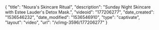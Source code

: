 {
    "title": "Noura's Skincare Ritual",
    "description": "Sunday Night Skincare with Estee Lauder's Detox Mask.",
    "videoid": "177206277",
    "date_created": "1536546232",
    "date_modified": "1536546910",
    "type": "captivate",
    "layout": "video",
    "url": "\/v\/img-3596\/177206277"
}